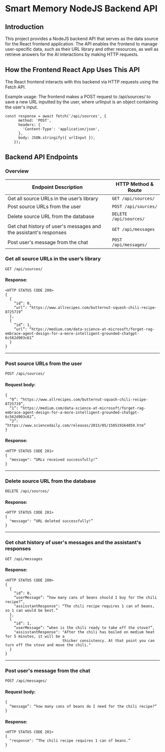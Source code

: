# Smart Memory NodeJS Backend API
## Introduction
This project provides a NodeJS backend API that serves as the data source for the React frontend application. The API enables the frontend to 
manage user-specific data, such as their URL library and other resources, as well as retrieve answers for the AI interactions by making HTTP requests.

## How the Frontend React App Uses This API
The React frontend interacts with this backend via HTTP requests using the Fetch API.

Example usage: The frontend makes a POST request to /api/sources/ to save a new URL inputted by the user, where urlInput is an object containing the user's input.
```
const response = await fetch('/api/sources', {
      method: 'POST',
      headers: {
        'Content-Type': 'application/json',
      },
      body: JSON.stringify({ urlInput }),
    });
```

## Backend API Endpoints
### Overview
| Endpoint Description | HTTP Method & Route |
|----------------------|----------------------|
| Get all source URLs in the user’s library | `GET /api/sources/` |
| Post source URLs from the user | `POST /api/sources/` |
| Delete source URL from the database | `DELETE /api/sources/` |
| Get chat history of user's messages and the assistant's responses | `GET /api/messages` |
| Post user's message from the chat | `POST /api/messages/` |

### Get all source URLs in the user’s library
`GET /api/sources/`

#### Response:
```
<HTTP STATUS CODE 200>
{
  {
    “id”: 0, 
    “url”: “https://www.allrecipes.com/butternut-squash-chili-recipe-8725719”
  },
  {
    “id”: 1,
    “url”: “https://medium.com/data-science-at-microsoft/forget-rag-embrace-agent-design-for-a-more-intelligent-grounded-chatgpt-6c562d903c61”
  }
}
```
---
### Post source URLs from the user
`POST /api/sources/`

#### Request body:
```
{
  “0”: “https://www.allrecipes.com/butternut-squash-chili-recipe-8725719”,
  “1”: “https://medium.com/data-science-at-microsoft/forget-rag-embrace-agent-design-for-a-more-intelligent-grounded-chatgpt-6c562d903c61”,
  “2”: “https://www.sciencedaily.com/releases/2015/05/150519164859.htm”
}
```

#### Response:
```
<HTTP STATUS CODE 201>
{
  "message": “URLs received successfully!”
}
```
---
### Delete source URL from the database
`DELETE /api/sources/`

#### Response:
```
<HTTP STATUS CODE 201>
{
  "message": “URL deleted successfully!”
}
```
---
### Get chat history of user's messages and the assistant's responses
`GET /api/messages`

#### Response:
```
<HTTP STATUS CODE 200>
{
  {
    “id”: 0, 
    “userMessage”: “how many cans of beans should I buy for the chili recipe?”,
    "assisstantResponse": “The chili recipe requires 1 can of beans, so 1 can would be best.”
  },
  {
    “id”: 1, 
    “userMessage”: “when is the chili ready to take off the stove?”,
    "assisstantResponse": "After the chili has boiled on medium heat for 5 minutes, it will be a
                          thicker consistency. At that point you can turn off the stove and move the chili."
  }
}
```
---
### Post user's message from the chat 
`POST /api/messages/`

#### Request body:
```
{
  “message”: “how many cans of beans do I need for the chili recipe?”
}
```

#### Response:
```
<HTTP STATUS CODE 201>
{
  "response": “The chili recipe requires 1 can of beans.”
}
```
